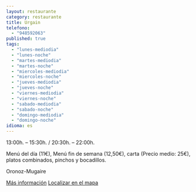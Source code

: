 ```yaml
---
layout: restaurante
category: restaurante
title: Urgain
telefono: 
  - "948592063"
published: true
tags: 
  - "lunes-mediodia"
  - "lunes-noche"
  - "martes-mediodia"
  - "martes-noche"
  - "miercoles-mediodia"
  - "miercoles-noche"
  - "jueves-mediodia"
  - "jueves-noche"
  - "viernes-mediodia"
  - "viernes-noche"
  - "sabado-mediodia"
  - "sabado-noche"
  - "domingo-mediodia"
  - "domingo-noche"
idioma: es
---
```


13:00h. – 15:30h. / 20:30h. – 22:00h.

Menú del día (11€), Menú fin de semana (12,50€), carta (Precio medio: 25€), platos combinados, pinchos y bocadillos.

Oronoz-Mugaire

[Más información](http://www.consorciobertiz.org/consorcio/dondecomer/restaurantes/oronoz-mugaire-es-0-189/hotel-restaurante-urgain.html)
[Localizar en el mapa](https://maps.google.es/maps?q=Hotel+Urgain+S.L&fb=1&gl=es&hq=restaurante+Urgain+oronoz&cid=0,0,6480356534728947204&t=h&z=16&iwloc=A)